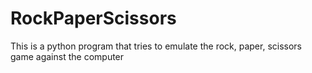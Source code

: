 # RockPaperScissors
This is a python program that tries to emulate the rock, paper, scissors game against the computer
